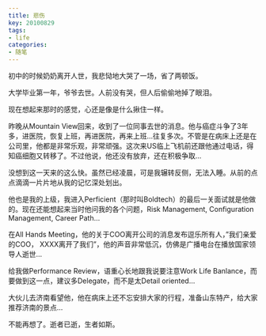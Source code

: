 ```yaml
---
title: 悲伤
key: 20100829
tags: 
- life
categories:
- 随笔
---
```


初中的时候奶奶离开人世，我悲恸地大哭了一场，省了两顿饭。

大学毕业第一年，爷爷去世。人前没有哭，但人后偷偷地掉了眼泪。

现在想起来那时的感觉，心还是像是什么揪住一样。

<!--more-->

昨晚从Mountain View回来，收到了一位同事去世的消息。他与癌症斗争了3年多，进医院，恢复上班，再进医院，再来上班…往复多次。不管是在病床上还是在公司里，他都是非常乐观，非常顽强。这次来US临上飞机前还跟他通过电话，得知癌细胞又转移了。不过他说，他还没有放弃，还在积极争取…

没想到这一天来的这么快。虽然已经凌晨，可是我辗转反侧，无法入睡。从前的点点滴滴一片片地从我的记忆深处划出。

他也是我的上级，我进入Perficient（那时叫Boldtech）的最后一关面试就是他做的。现在还能想起来当时他问我的各个问题，Risk Management, Configuration Management, Career Path…

在All Hands Meeting，他的关于COO离开公司的消息发布逗乐所有人，”我们亲爱的COO， XXXX离开了我们”，他的声音非常低沉，仿佛是广播电台在播放国家领导人逝世…

给我做Performance Review，语重心长地跟我说要注意Work Life Banlance，而要做到这一点，建议多Delegate，而不是太Detail oriented…

大伙儿去济南看望他，他在病床上还不忘安排大家的行程，准备山东特产，给大家推荐济南的景点…

不能再想了。逝者已逝，生者如斯。